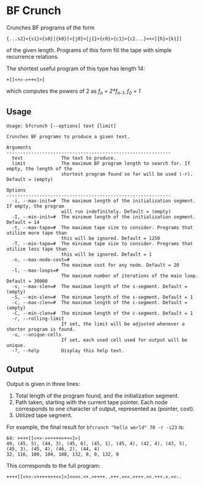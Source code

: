 # BF Crunch #

Crunches BF programs of the form
```
{...s2}<{s1}<{s0}[{k0}[<{j0}>{j1}>{c0}>{c1}>{c2...}<<<]{h}>{k1}]
```
of the given length. Programs of this form fill the tape with simple recurrence relations.

The shortest useful program of this type has length 14:
```
+[[<+>->++<]>]
```
which computes the powers of 2 as _f<sub>n</sub> = 2*f<sub>n-1</sub>_, _f<sub>0</sub> = 1_

## Usage ##

```
Usage: bfcrunch [--options] text [limit]

Crunches BF programs to produce a given text.

Arguments
------------------------------------------------------------
  text              The text to produce.
  limit             The maximum BF program length to search for. If empty, the length of the
                    shortest program found so far will be used (-r). Default = (empty)

Options
------------------------------------------------------------
  -i, --max-init=#  The maximum length of the initialization segment. If empty, the program
                    will run indefinitely. Default = (empty)
  -I, --min-init=#  The minimum length of the initialization segment. Default = 14
  -t, --max-tape=#  The maximum tape size to consider. Programs that utilize more tape than
                    this will be ignored. Default = 1250
  -T, --min-tape=#  The minimum tape size to consider. Programs that utilize less tape than
                    this will be ignored. Default = 1
  -n, --max-node-cost=#
                    The maximum cost for any node. Default = 20
  -l, --max-loops=#
                    The maximum number of iterations of the main loop. Default = 30000
  -s, --max-slen=#  The maximum length of the s-segment. Default = (empty)
  -S, --min-slen=#  The minimum length of the s-segment. Default = 1
  -c, --max-clen=#  The maximum length of the c-segment. Default = (empty)
  -C, --min-clen=#  The minimum length of the c-segment. Default = 1
  -r, --rolling-limit
                    If set, the limit will be adjusted whenever a shorter program is found.
  -u, --unique-cells
                    If set, each used cell used for output will be unique.
  -?, --help        Display this help text.
```

## Output ##

Output is given in three lines:
 1. Total length of the program found, and the initialization segment.
 2. Path taken, starting with the current tape pointer. Each node corresponds to one character of output, represented as (pointer, cost).
 3. Utilized tape segment.
 
For example, the final result for `bfcrunch "hello world" 70 -r -i23` is:
```
64: ++++[[<+>->+++++>+<<]>]
49, (45, 5), (44, 3), (45, 6), (45, 1), (45, 4), (42, 4), (43, 5), (45, 3), (45, 4), (46, 2), (44, 4)
32, 116, 100, 104, 108, 132, 0, 0, 132, 0
```
This corresponds to the full program:
```
++++[[<+>->+++++>+<<]>]<<<<.<+.>++++..+++.<<<.>+++.>>.+++.>.<<-.
```
